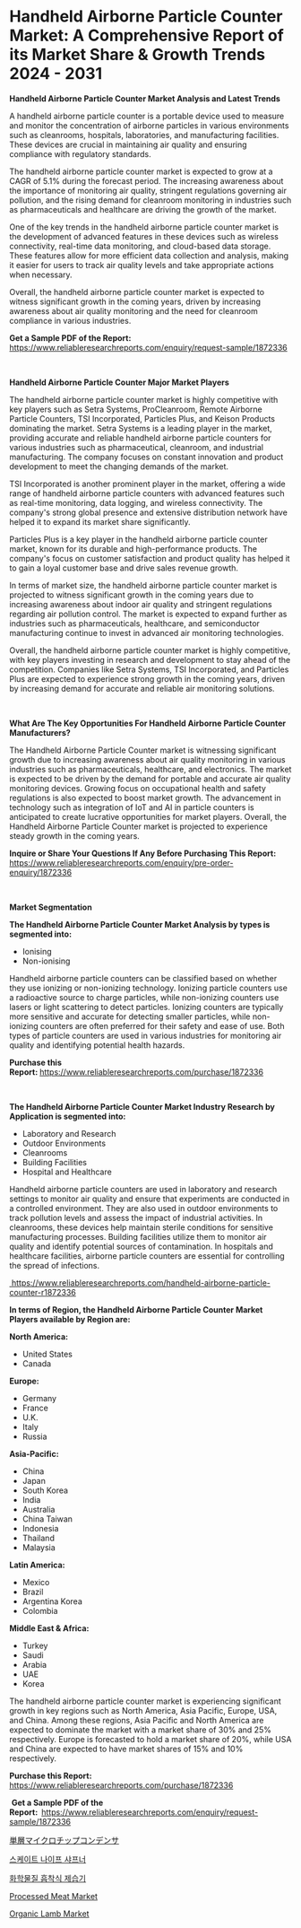 <p><h1>Handheld Airborne Particle Counter Market: A Comprehensive Report of its Market Share & Growth Trends 2024 - 2031</h1></p><p><strong>Handheld Airborne Particle Counter Market Analysis and Latest Trends</strong></p>
<p><p>A handheld airborne particle counter is a portable device used to measure and monitor the concentration of airborne particles in various environments such as cleanrooms, hospitals, laboratories, and manufacturing facilities. These devices are crucial in maintaining air quality and ensuring compliance with regulatory standards.</p><p>The handheld airborne particle counter market is expected to grow at a CAGR of 5.1% during the forecast period. The increasing awareness about the importance of monitoring air quality, stringent regulations governing air pollution, and the rising demand for cleanroom monitoring in industries such as pharmaceuticals and healthcare are driving the growth of the market.</p><p>One of the key trends in the handheld airborne particle counter market is the development of advanced features in these devices such as wireless connectivity, real-time data monitoring, and cloud-based data storage. These features allow for more efficient data collection and analysis, making it easier for users to track air quality levels and take appropriate actions when necessary.</p><p>Overall, the handheld airborne particle counter market is expected to witness significant growth in the coming years, driven by increasing awareness about air quality monitoring and the need for cleanroom compliance in various industries.</p></p>
<p><strong>Get a Sample PDF of the Report:&nbsp;</strong> <a href="https://www.reliableresearchreports.com/enquiry/request-sample/1872336">https://www.reliableresearchreports.com/enquiry/request-sample/1872336</a></p>
<p>&nbsp;</p>
<p><strong>Handheld Airborne Particle Counter Major Market Players</strong></p>
<p><p>The handheld airborne particle counter market is highly competitive with key players such as Setra Systems, ProCleanroom, Remote Airborne Particle Counters, TSI Incorporated, Particles Plus, and Keison Products dominating the market. Setra Systems is a leading player in the market, providing accurate and reliable handheld airborne particle counters for various industries such as pharmaceutical, cleanroom, and industrial manufacturing. The company focuses on constant innovation and product development to meet the changing demands of the market.</p><p>TSI Incorporated is another prominent player in the market, offering a wide range of handheld airborne particle counters with advanced features such as real-time monitoring, data logging, and wireless connectivity. The company's strong global presence and extensive distribution network have helped it to expand its market share significantly.</p><p>Particles Plus is a key player in the handheld airborne particle counter market, known for its durable and high-performance products. The company's focus on customer satisfaction and product quality has helped it to gain a loyal customer base and drive sales revenue growth.</p><p>In terms of market size, the handheld airborne particle counter market is projected to witness significant growth in the coming years due to increasing awareness about indoor air quality and stringent regulations regarding air pollution control. The market is expected to expand further as industries such as pharmaceuticals, healthcare, and semiconductor manufacturing continue to invest in advanced air monitoring technologies.</p><p>Overall, the handheld airborne particle counter market is highly competitive, with key players investing in research and development to stay ahead of the competition. Companies like Setra Systems, TSI Incorporated, and Particles Plus are expected to experience strong growth in the coming years, driven by increasing demand for accurate and reliable air monitoring solutions.</p></p>
<p>&nbsp;</p>
<p><strong>What Are The Key Opportunities For Handheld Airborne Particle Counter Manufacturers?</strong></p>
<p><p>The Handheld Airborne Particle Counter market is witnessing significant growth due to increasing awareness about air quality monitoring in various industries such as pharmaceuticals, healthcare, and electronics. The market is expected to be driven by the demand for portable and accurate air quality monitoring devices. Growing focus on occupational health and safety regulations is also expected to boost market growth. The advancement in technology such as integration of IoT and AI in particle counters is anticipated to create lucrative opportunities for market players. Overall, the Handheld Airborne Particle Counter market is projected to experience steady growth in the coming years.</p></p>
<p><strong>Inquire or Share Your Questions If Any Before Purchasing This Report:</strong> <a href="https://www.reliableresearchreports.com/enquiry/pre-order-enquiry/1872336">https://www.reliableresearchreports.com/enquiry/pre-order-enquiry/1872336</a></p>
<p>&nbsp;</p>
<p><strong>Market Segmentation</strong></p>
<p><strong>The Handheld Airborne Particle Counter Market Analysis by types is segmented into:</strong></p>
<p><ul><li>Ionising</li><li>Non-ionising</li></ul></p>
<p><p>Handheld airborne particle counters can be classified based on whether they use ionizing or non-ionizing technology. Ionizing particle counters use a radioactive source to charge particles, while non-ionizing counters use lasers or light scattering to detect particles. Ionizing counters are typically more sensitive and accurate for detecting smaller particles, while non-ionizing counters are often preferred for their safety and ease of use. Both types of particle counters are used in various industries for monitoring air quality and identifying potential health hazards.</p></p>
<p><strong>Purchase this Report:&nbsp;</strong><a href="https://www.reliableresearchreports.com/purchase/1872336">https://www.reliableresearchreports.com/purchase/1872336</a></p>
<p>&nbsp;</p>
<p><strong>The Handheld Airborne Particle Counter Market Industry Research by Application is segmented into:</strong></p>
<p><ul><li>Laboratory and Research</li><li>Outdoor Environments</li><li>Cleanrooms</li><li>Building Facilities</li><li>Hospital and Healthcare</li></ul></p>
<p><p>Handheld airborne particle counters are used in laboratory and research settings to monitor air quality and ensure that experiments are conducted in a controlled environment. They are also used in outdoor environments to track pollution levels and assess the impact of industrial activities. In cleanrooms, these devices help maintain sterile conditions for sensitive manufacturing processes. Building facilities utilize them to monitor air quality and identify potential sources of contamination. In hospitals and healthcare facilities, airborne particle counters are essential for controlling the spread of infections.</p></p>
<p><a href="https://www.reliableresearchreports.com/handheld-airborne-particle-counter-r1872336">&nbsp;https://www.reliableresearchreports.com/handheld-airborne-particle-counter-r1872336</a></p>
<p><strong>In terms of Region, the Handheld Airborne Particle Counter Market Players available by Region are:</strong></p>
<p>
    <p> <strong> North America: </strong>
        <ul>
            <li>United States</li>
            <li>Canada</li>
        </ul>
        </p> 
    <p> <strong> Europe: </strong>
        <ul>
            <li>Germany</li>
            <li>France</li>
            <li>U.K.</li>
            <li>Italy</li>
            <li>Russia</li>
        </ul>
        </p> 
    <p> <strong> Asia-Pacific: </strong>
        <ul>
            <li>China</li>
            <li>Japan</li>
            <li>South Korea</li>
            <li>India</li>
            <li>Australia</li>
            <li>China Taiwan</li>
            <li>Indonesia</li>
            <li>Thailand</li>
            <li>Malaysia</li>
        </ul>
        </p> 
    <p> <strong> Latin America: </strong>
        <ul>
            <li>Mexico</li>
            <li>Brazil</li>
            <li>Argentina Korea</li>
            <li>Colombia</li>
        </ul>
        </p> 
    <p> <strong> Middle East & Africa: </strong>
        <ul>
            <li>Turkey</li>
            <li>Saudi</li>
            <li>Arabia</li>
            <li>UAE</li>
            <li>Korea</li>
        </ul>
    </p>
    </p>
<p><p>The handheld airborne particle counter market is experiencing significant growth in key regions such as North America, Asia Pacific, Europe, USA, and China. Among these regions, Asia Pacific and North America are expected to dominate the market with a market share of 30% and 25% respectively. Europe is forecasted to hold a market share of 20%, while USA and China are expected to have market shares of 15% and 10% respectively.</p></p>
<p><strong>Purchase this Report: </strong><a href="https://www.reliableresearchreports.com/purchase/1872336">https://www.reliableresearchreports.com/purchase/1872336</a></p>
<p>&nbsp;<strong>Get a Sample PDF of the Report:&nbsp;&nbsp;</strong><a href="https://www.reliableresearchreports.com/enquiry/request-sample/1872336">https://www.reliableresearchreports.com/enquiry/request-sample/1872336</a></p>
<p><strong></strong></p>
<p><p><a href="https://github.com/KenyonJohns/Market-Research-Report-List-1/blob/main/6674237152953.md">単層マイクロチップコンデンサ</a></p><p><a href="https://github.com/berlianaparadilla48/Market-Research-Report-List-1/blob/main/1486999163199.md">스케이트 나이프 샤프너</a></p><p><a href="https://github.com/dollarearner151/Market-Research-Report-List-1/blob/main/8586584163198.md">화학물질 흡착식 제습기</a></p><p><a href="https://github.com/marlinacrngin/Market-Research-Report-List-1/blob/main/processed-meat-market.md">Processed Meat Market</a></p><p><a href="https://github.com/KeeganBarrows2023/Market-Research-Report-List-1/blob/main/organic-lamb-market.md">Organic Lamb Market</a></p></p>
